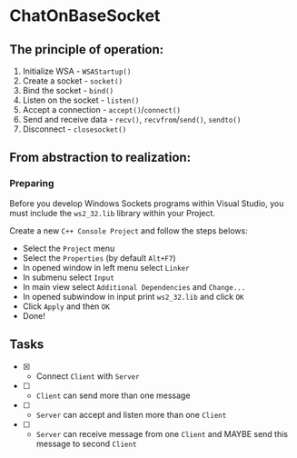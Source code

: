 # ChatOnBaseSocket

## The principle of operation:
1. Initialize WSA - `WSAStartup()`
2. Create a socket - `socket()`
3. Bind the socket - `bind()`
4. Listen on the socket - `listen()`
5. Accept a connection - `accept()`/`connect()`
6. Send and receive data - `recv()`, `recvfrom`/`send()`, `sendto()`
7. Disconnect - `closesocket()`

## From abstraction to realization:

### Preparing
Before you develop Windows Sockets programs within Visual Studio, you must include the `ws2_32.lib` library within your Project.

Create a new `C++ Console Project` and follow the steps belows:
- Select the `Project` menu
- Select the `Properties` (by default `Alt+F7`)
- In opened window in left menu select `Linker`
- In submenu select `Input`
- In main view select `Additional Dependencies` and `Change...`
- In opened subwindow in input print `ws2_32.lib` and click `OK`
- Click `Apply` and then `OK`
- Done!

## Tasks
- [x] - Connect `Client` with `Server`
- [ ] - `Client` can send more than one message
- [ ] - `Server` can accept and listen more than one `Client`
- [ ] - `Server` can receive message from one `Client` and MAYBE send this message to second `Client` 
